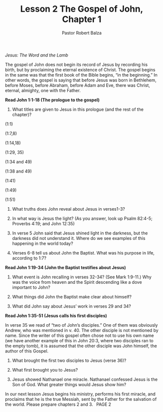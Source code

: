 ﻿---
weight: 2
title: Lesson 2 The Gospel of John, Chapter 1
author: Pastor Robert Balza
instructor: Pastor Balza
tags: 
--- 
*Jesus: The Word and the Lamb*

The gospel of John does not begin its record of Jesus by recording his birth, but by proclaiming the eternal existence of Christ. The gospel begins in the same was that the first book of the Bible begins, “in the beginning.” In other words, the gospel is saying that before Jesus was born in Bethlehem, before Moses, before Abraham, before Adam and Eve, there was Christ, eternal, almighty, one with the Father.  

**Read John 1:1-18 (The prologue to the gospel)**

1. What titles are given to Jesus in this prologue (and the rest of the chapter)?

(1:1) 

(1:7,8) 

(1:14,18) 

(1:29, 35) 

(1:34 and 49) 

(1:38 and 49) 

(1:41) 

(1:49) 

(1:51) 

1. What truths does John reveal about Jesus in verses1-3?










1. In what way is Jesus the light? (As you answer, look up Psalm 82:4-5; Proverbs 4:19; and John 12:35)






1. In verse 5 John said that Jesus shined light in the darkness, but the darkness did not understand it. Where do we see examples of this happening in the world today?






1. Verses 6-8 tell us about John the Baptist. What was his purpose in life, according to 1:7? 







**Read John 1:19-34 (John the Baptist testifies about Jesus)**

1. What event is John recalling in verses 32-34? (See Mark 1:9-11.) Why was the voice from heaven and the Spirit descending like a dove important to John?










1. What things did John the Baptist make clear about himself?







1. What did John say about Jesus’ work in verses 29 and 34?









**Read John 1:35-51 (Jesus calls his first disciples)**

In verse 35 we read of “two of John’s disciples.” One of them was obviously Andrew, who was mentioned in v. 40. The other disciple is not mentioned by name. Since the writer of this gospel often chose not to use his own name (we have another example of this in John 20:3, where two disciples ran to the empty tomb), it is assumed that the other disciple was John himself, the author of this Gospel.  

1. What brought the first two disciples to Jesus (verse 36)?







1. What first brought you to Jesus?







1. Jesus showed Nathanael one miracle. Nathanael confessed Jesus is the Son of God. What greater things would Jesus show him?









In our next lesson Jesus begins his ministry, performs his first miracle, and proclaims that he is the true Messiah, sent by the Father for the salvation of the world. Please prepare chapters 2 and 3. 
` `PAGE 2

